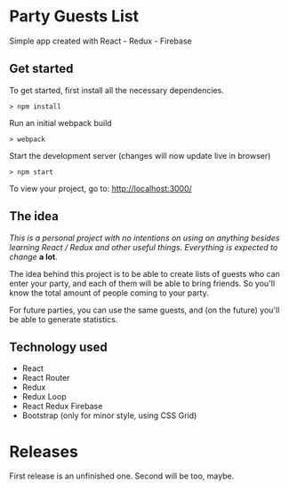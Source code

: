 # Party Guests List

Simple app created with React - Redux - Firebase

## Get started

To get started, first install all the necessary dependencies.

```
> npm install
```

Run an initial webpack build

```
> webpack
```

Start the development server (changes will now update live in browser)

```
> npm start
```

To view your project, go to: [http://localhost:3000/](http://localhost:3000/)

## The idea

_This is a personal project with no intentions on using on anything besides learning React / Redux and other useful things. Everything is expected to change_ **a lot**.

The idea behind this project is to be able to create lists of guests who can enter your party, and each of them will be able to bring friends. So you'll know the total amount of people coming to your party.

For future parties, you can use the same guests, and (on the future) you'll be able to generate statistics.

## Technology used

* React
* React Router
* Redux
* Redux Loop
* React Redux Firebase
* Bootstrap (only for minor style, using CSS Grid)


# Releases

First release is an unfinished one. Second will be too, maybe.